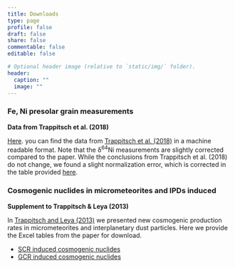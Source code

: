 ```yaml
---
title: Downloads
type: page
profile: false
draft: false
share: false
commentable: false
editable: false

# Optional header image (relative to `static/img/` folder).
header:
  caption: ""
  image: ""
---
```


### Fe, Ni presolar grain measurements
**Data from Trappitsch et al. (2018)**

[Here](/files/downloads/trappitsch_et_al_2018/Trappitsch+2018_datatable_corrected_d64Ni.xlsb). you can find the data from <a href="https://doi.org/10.1016/j.gca.2017.05.031" target="_blank">Trappitsch et al. (2018)</a> in a machine readable format. Note that the δ<sup>64</sup>Ni measurements are slightly corrected compared to the paper. While the conclusions from Trappitsch et al. (2018) do not change, we found a slight normalization error, which is corrected in the table provided [here](/files/downloads/trappitsch_et_al_2018/Trappitsch+2018_datatable_corrected_d64Ni.xlsb).


### Cosmogenic  nuclides in micrometeorites and IPDs induced
**Supplement to Trappitsch & Leya (2013)**

In <a href="https://doi.org/10.1111/maps.12051" target="_blank">Trappitsch and Leya (2013)</a> we presented new cosmogenic production rates in micrometeorites and interplanetary dust particles. Here we provide the Excel tables from the paper for download. 

 - [SCR induced cosmogenic nuclides](/files/downloads/trappitsch_leya_2013/SCR_Cosmogenic_Nuclides_in_IDPs.xls)
 - [GCR induced cosmogenic nuclides](/files/downloads/trappitsch_leya_2013/GCR_Cosmogenic_Nuclides_in_IDPs.xls)